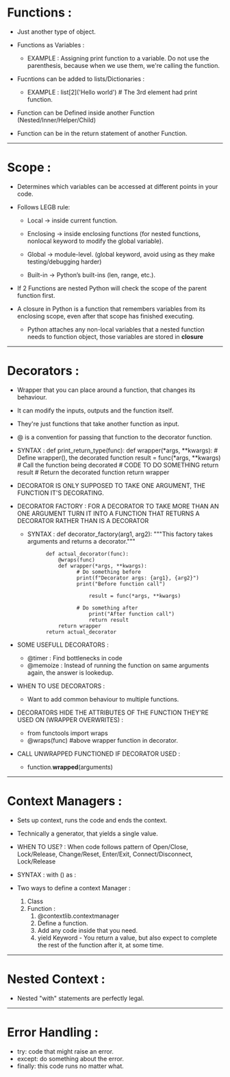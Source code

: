 

#  Functions :

- Just another type of object.

- Functions as Variables :
	- EXAMPLE : Assigning print function to a variable. Do not use the parenthesis, because when we use them, we're calling the function.

- Fucntions can be added to lists/Dictionaries : 
	- EXAMPLE : list[2]('Hello world') # The 3rd element had print function.

- Function can be Defined inside another Function (Nested/Inner/Helper/Child) 

- Function can be in the return statement of another Function.

--- 
#  Scope :

- Determines which variables can be accessed at different points in your code.

- Follows LEGB rule:

	- Local → inside current function.

	- Enclosing → inside enclosing functions (for nested functions, nonlocal keyword to modify the global variable).

	- Global → module-level. (global keyword, avoid using as they make testing/debugging harder)

	- Built-in → Python’s built-ins (len, range, etc.).

- If 2 Functions are nested Python will check the scope of the parent function first.

- A closure in Python is a function that remembers variables from its enclosing scope, even after that scope has finished executing.
	- Python attaches any non-local variables that a nested function needs to function object, those variables are stored in __closure__

--- 
#  Decorators :


- Wrapper that you can place around a function, that changes its behaviour.

- It can modify the inputs, outputs and the function itself.

- They're just functions that take another function as input.

- @ is a convention for passing that function to the decorator function.

- SYNTAX :
	def print_return_type(func):
  		def wrapper(*args, **kwargs): # Define wrapper(), the decorated function
    			result = func(*args, **kwargs) # Call the function being decorated
			# CODE TO DO SOMETHING
    			return result
  		# Return the decorated function
  		return wrapper

- DECORATOR IS ONLY SUPPOSED TO TAKE ONE ARGUMENT, THE FUNCTION IT'S DECORATING.

- DECORATOR FACTORY : FOR A DECORATOR TO TAKE MORE THAN AN ONE ARGUMENT TURN IT INTO A FUNCTION THAT RETURNS A DECORATOR RATHER THAN IS A DECORATOR 
	- SYNTAX : 
		def decorator_factory(arg1, arg2):
   		"""This factory takes arguments and returns a decorator."""

    			def actual_decorator(func):
        			@wraps(func)
        			def wrapper(*args, **kwargs):
          				  # Do something before
          				  print(f"Decorator args: {arg1}, {arg2}")
           				  print("Before function call")

            				  result = func(*args, **kwargs)

           				  # Do something after
            				  print("After function call")
            				  return result
       				return wrapper
    			return actual_decorator


- SOME USEFULL DECORATORS :
	- @timer : Find bottlenecks in code
	- @memoize : Instead of running the function on same arguments again, the answer is lookedup.

- WHEN TO USE DECORATORS : 
	- Want to add common behaviour to multiple functions.

- DECORATORS HIDE THE ATTRIBUTES OF THE FUNCTION THEY'RE USED ON (WRAPPER OVERWRITES) :
	- from functools import wraps
	- @wraps(func) #above wrapper function in decorator.

- CALL UNWRAPPED FUNCTIONED IF DECORATOR USED :
	- function.__wrapped__(arguments)


---
#  Context Managers :

- Sets up context, runs the code and ends the context.
	
- Technically a generator, that yields a single value.

- WHEN TO USE? : When code follows pattern of Open/Close, Lock/Release, Change/Reset, Enter/Exit, Connect/Disconnect, Lock/Release

- SYNTAX :
	with <context-manager>(<args>) as <variable-name>:
	
- Two ways to define a context Manager :
	1. Class
	2. Function : 
		1. @contextlib.contextmanager
		2. Define a function.
		3. Add any code inside that you need.
		4. yield Keyword - You return a value, but also expect to complete the rest of the function after it, at some time.

---

#  Nested Context :

- Nested "with" statements are perfectly legal.

--- 
#  Error Handling :
- try:  code that might raise an error.
- except: do something about the error.
- finally: this code runs no matter what.









































